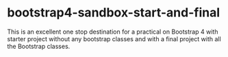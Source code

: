 # bootstrap4-sandbox-start-and-final

This is an excellent one stop destination for a practical on Bootstrap 4 with starter project without any bootstrap classes and with a final project with all the Bootstrap classes. 

